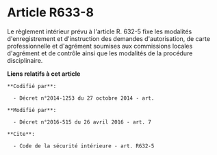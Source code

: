 # Article R633-8

Le règlement intérieur prévu à l'article R. 632-5 fixe les modalités d'enregistrement et d'instruction des demandes
d'autorisation, de carte professionnelle et d'agrément soumises aux commissions  locales d'agrément et de contrôle ainsi que
les modalités de la procédure disciplinaire.

**Liens relatifs à cet article**

	**Codifié par**:

	  - Décret n°2014-1253 du 27 octobre 2014 - art.

	**Modifié par**:

	  - Décret n°2016-515 du 26 avril 2016 - art. 7

	**Cite**:

	  - Code de la sécurité intérieure - art. R632-5
